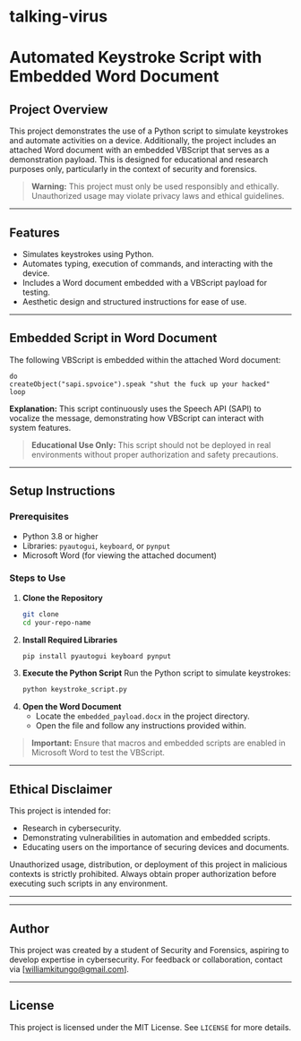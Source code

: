 # talking-virus

# Automated Keystroke Script with Embedded Word Document

## Project Overview
This project demonstrates the use of a Python script to simulate keystrokes and automate activities on a device. Additionally, the project includes an attached Word document with an embedded VBScript that serves as a demonstration payload. This is designed for educational and research purposes only, particularly in the context of security and forensics.

> **Warning:** This project must only be used responsibly and ethically. Unauthorized usage may violate privacy laws and ethical guidelines.

---

## Features
- Simulates keystrokes using Python.
- Automates typing, execution of commands, and interacting with the device.
- Includes a Word document embedded with a VBScript payload for testing.
- Aesthetic design and structured instructions for ease of use.

---

## Embedded Script in Word Document
The following VBScript is embedded within the attached Word document:

```vbscript
do
createObject("sapi.spvoice").speak "shut the fuck up your hacked"
loop
```

**Explanation:** This script continuously uses the Speech API (SAPI) to vocalize the message, demonstrating how VBScript can interact with system features.

> **Educational Use Only:** This script should not be deployed in real environments without proper authorization and safety precautions.

---

## Setup Instructions

### Prerequisites
- Python 3.8 or higher
- Libraries: `pyautogui`, `keyboard`, or `pynput`
- Microsoft Word (for viewing the attached document)

### Steps to Use
1. **Clone the Repository**
   ```bash
   git clone 
   cd your-repo-name
   ```
2. **Install Required Libraries**
   ```bash
   pip install pyautogui keyboard pynput
   ```
3. **Execute the Python Script**
   Run the Python script to simulate keystrokes:
   ```bash
   python keystroke_script.py
   ```
4. **Open the Word Document**
   - Locate the `embedded_payload.docx` in the project directory.
   - Open the file and follow any instructions provided within.

> **Important:** Ensure that macros and embedded scripts are enabled in Microsoft Word to test the VBScript.

---

## Ethical Disclaimer
This project is intended for:
- Research in cybersecurity.
- Demonstrating vulnerabilities in automation and embedded scripts.
- Educating users on the importance of securing devices and documents.

Unauthorized usage, distribution, or deployment of this project in malicious contexts is strictly prohibited. Always obtain proper authorization before executing such scripts in any environment.

---

---

## Author
This project was created by a student of Security and Forensics, aspiring to develop expertise in cybersecurity. For feedback or collaboration, contact via [williamkitungo@gmail.com].

---

## License
This project is licensed under the MIT License. See `LICENSE` for more details.


